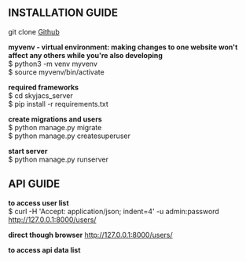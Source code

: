 
## INSTALLATION GUIDE

git clone [Github](https://github.com/rmit-s3562437-james-huang/skyjacs.git)

**myvenv - virtual environment: making changes to one website won't affect any others while you're also developing** <br>
$ python3 -m venv myvenv <br>
$ source myvenv/bin/activate <br>

**required frameworks** <br>
$ cd skyjacs_server <br>
$ pip install -r requirements.txt <br>

**create migrations and users**<br>
$ python manage.py migrate<br>
$ python manage.py createsuperuser<br>

**start server**<br>
$ python manage.py runserver


## API GUIDE

**to access user list**<br>
$ curl -H 'Accept: application/json; indent=4' -u admin:password http://127.0.0.1:8000/users/

**direct though browser** http://127.0.0.1:8000/users/

**to access api data list**

